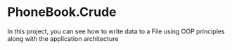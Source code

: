 # PhoneBook.Crude
In this project, you can see how to write data to a File using OOP principles along with the application architecture
